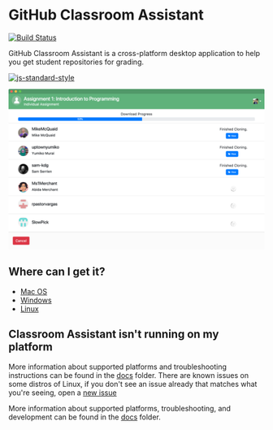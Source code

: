 # GitHub Classroom Assistant
[![Build Status](https://travis-ci.org/education/classroom-assistant.svg?branch=master)](https://travis-ci.org/education/classroom-assistant)

GitHub Classroom Assistant is a cross-platform desktop application to help you get student repositories for grading.

[![js-standard-style](https://cdn.rawgit.com/feross/standard/master/badge.svg)](http://standardjs.com)

![alt text](./app/resources/images/classroom-assistant-downloading.png "Logo Title Text 1")

## Where can I get it?
- [Mac OS](http://classroom.github.com/assistant/download/osx)
- [Windows](http://classroom.github.com/assistant/download/win)
- [Linux](http://classroom.github.com/assistant/download/linux_deb_64)

## Classroom Assistant isn't running on my platform
More information about supported platforms and troubleshooting instructions can be found in the [docs](docs/) folder. There are known issues on some distros of Linux, if you don't see an issue already that matches what you're seeing, open a [new issue](https://github.com/education/classroom-assistant/issues/new)

More information about supported platforms, troubleshooting, and development can be found in the [docs](docs/) folder.